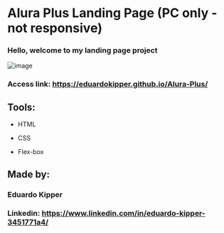 # Alura Plus Landing Page (PC only - not responsive)
### Hello, welcome to my landing page project

![image](https://user-images.githubusercontent.com/67551638/237145768-931b4d14-28ff-4614-a10d-553b78cb6e45.png)

### Access link: https://eduardokipper.github.io/Alura-Plus/

## Tools:

* HTML

* CSS

* Flex-box

## Made by:

### Eduardo Kipper

### Linkedin: https://www.linkedin.com/in/eduardo-kipper-3451771a4/
